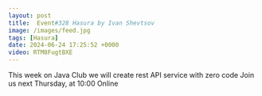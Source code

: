 ```yaml
---
layout: post
title:  Event#328 Hasura by Ivan Shevtsov
image: /images/feed.jpg
tags: [Hasura]
date: 2024-06-24 17:25:52 +0000
video: RTM8FugtBXE
---
```


This week on Java Club we will create rest API service with zero code 
Join us next Thursday, at 10:00 Online
